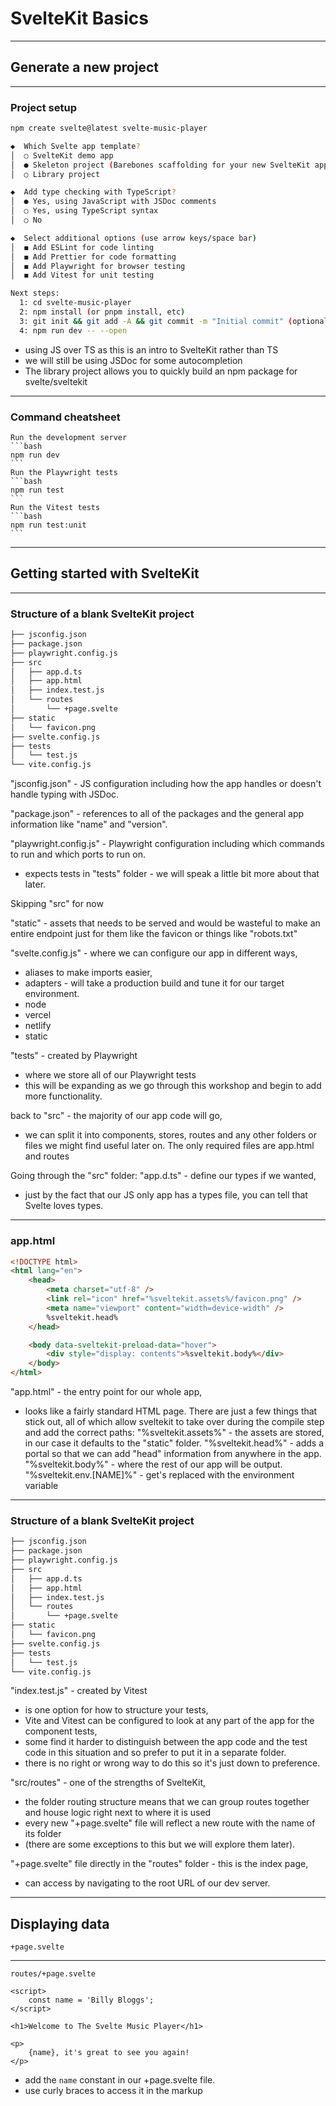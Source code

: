 # SvelteKit Basics


---
## Generate a new project
---
### Project setup
```bash
npm create svelte@latest svelte-music-player
```
```bash
◆  Which Svelte app template?
│  ○ SvelteKit demo app
│  ● Skeleton project (Barebones scaffolding for your new SvelteKit app)
│  ○ Library project
```
```bash
◆  Add type checking with TypeScript?
│  ● Yes, using JavaScript with JSDoc comments
│  ○ Yes, using TypeScript syntax
│  ○ No
```
```bash
◆  Select additional options (use arrow keys/space bar)
│  ◼ Add ESLint for code linting
│  ◼ Add Prettier for code formatting
│  ◼ Add Playwright for browser testing
│  ◼ Add Vitest for unit testing
```
```bash
Next steps:
  1: cd svelte-music-player
  2: npm install (or pnpm install, etc)
  3: git init && git add -A && git commit -m "Initial commit" (optional)
  4: npm run dev -- --open
```

- using JS over TS as this is an intro to SvelteKit rather than TS
- we will still be using JSDoc for some autocompletion
- The library project allows you to quickly build an npm package for svelte/sveltekit

---

### Command cheatsheet
	Run the development server
	```bash
	npm run dev
	```
	Run the Playwright tests
	```bash
	npm run test
	```
	Run the Vitest tests
	```bash
	npm run test:unit
	```

---

## Getting started with SvelteKit


---
### Structure of a blank SvelteKit project
```bash
├── jsconfig.json
├── package.json
├── playwright.config.js
├── src
│   ├── app.d.ts
│   ├── app.html
│   ├── index.test.js
│   └── routes
│       └── +page.svelte
├── static
│   └── favicon.png
├── svelte.config.js
├── tests
│   └── test.js
└── vite.config.js
```

"jsconfig.json" - JS configuration including how the app handles or doesn't handle typing with JSDoc.

"package.json" - references to all of the packages and the general app information like "name" and "version".

"playwright.config.js" - Playwright configuration including which commands to run and which ports to run on.
- expects tests in "tests" folder - we will speak a little bit more about that later.

Skipping "src" for now

"static" - assets that needs to be served and would be wasteful to make an entire endpoint just for them like the favicon or things like "robots.txt"

"svelte.config.js" - where we can configure our app in different ways, 
- aliases to make imports easier,
- adapters - will take a production build and tune it for our target environment.
- node
- vercel
- netlify
- static

"tests" - created by Playwright
- where we store all of our Playwright tests
- this will be expanding as we go through this workshop and begin to add more functionality.

back to "src" - the majority of our app code will go,
- we can split it into components, stores, routes and any other folders or files we might find useful later on. The only required files are app.html and routes

Going through the "src" folder:
"app.d.ts" - define our types if we wanted,
- just by the fact that our JS only app has a types file, you can tell that Svelte loves types.
---
### app.html
```html
<!DOCTYPE html>
<html lang="en">
	<head>
		<meta charset="utf-8" />
		<link rel="icon" href="%sveltekit.assets%/favicon.png" />
		<meta name="viewport" content="width=device-width" />
		%sveltekit.head%
	</head>

	<body data-sveltekit-preload-data="hover">
		<div style="display: contents">%sveltekit.body%</div>
	</body>
</html>
```
"app.html" - the entry point for our whole app,
- looks like a fairly standard HTML page. There are just a few things that stick out, all of which allow sveltekit to take over during the compile step and add the correct paths:
"%sveltekit.assets%" - the assets are stored, in our case it defaults to the "static" folder.
"%sveltekit.head%" - adds a portal so that we can add "head" information from anywhere in the app.
"%sveltekit.body%" - where the rest of our app will be output.
"%sveltekit.env.[NAME]%" - get's replaced with the environment variable
---
### Structure of a blank SvelteKit project
```bash
├── jsconfig.json
├── package.json
├── playwright.config.js
├── src
│   ├── app.d.ts
│   ├── app.html
│   ├── index.test.js
│   └── routes
│       └── +page.svelte
├── static
│   └── favicon.png
├── svelte.config.js
├── tests
│   └── test.js
└── vite.config.js
```

"index.test.js" - created by Vitest
- is one option for how to structure your tests,
- Vite and Vitest can be configured to look at any part of the app for the component tests,
- some find it harder to distinguish between the app code and the test code in this situation and so prefer to put it in a separate folder.
- there is no right or wrong way to do this so it's just down to preference.

"src/routes" - one of the strengths of SvelteKit,
- the folder routing structure means that we can group routes together and house logic right next to where it is used
- every new "+page.svelte" file will reflect a new route with the name of its folder 
- (there are some exceptions to this but we will explore them later).

"+page.svelte" file directly in the "routes" folder - this is the index page,
- can access by navigating to the root URL of our dev server.
---
## Displaying data
	+page.svelte

---
	routes/+page.svelte
```
<script>
	const name = 'Billy Bloggs';
</script>

<h1>Welcome to The Svelte Music Player</h1>

<p>
	{name}, it's great to see you again!
</p>
```

- add the `name` constant in our +page.svelte file. 
- use curly braces to access it in the markup